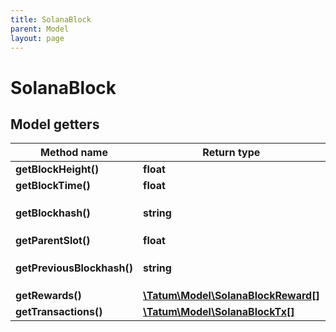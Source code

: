 ```yaml
---
title: SolanaBlock
parent: Model
layout: page
---
```


# SolanaBlock

## Model getters

Method name | Return type | Description | Notes
------------ | ------------- | ------------- | -------------
**getBlockHeight()** | **float** |  | ex.: `94778421` [optional]
**getBlockTime()** | **float** |  | ex.: `1638279333` [optional]
**getBlockhash()** | **string** |  | ex.: `Ch7qVhCkSqEvhWE8xzJZbJKRcsH6wtTjfiMJdt9eKiD7` [optional]
**getParentSlot()** | **float** |  | ex.: `97742681` [optional]
**getPreviousBlockhash()** | **string** |  | ex.: `C3vsoVwVWx7yPRhsNoKpcm2CJTrnVcvimdC4bd3jTPbj` [optional]
**getRewards()** | [**\Tatum\Model\SolanaBlockReward[]**](../SolanaBlockReward) |  | ex.: `null` [optional]
**getTransactions()** | [**\Tatum\Model\SolanaBlockTx[]**](../SolanaBlockTx) |  | ex.: `null` [optional]

